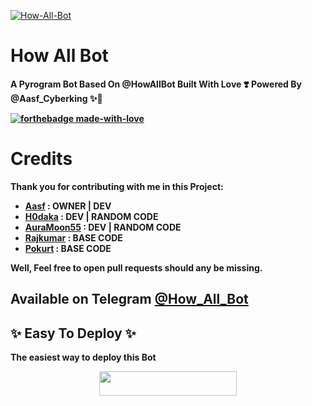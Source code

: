 [![How-All-Bot](https://telegra.ph/file/9143e55d0dc9d27d587fc.jpg "BlueMoon")](https://github.com/sylviorus/bluemoonvampire "BlueMoon")

# How All Bot
<b>A Pyrogram Bot Based On @HowAllBot Built With Love ❣️ Powered By @Aasf_Cyberking ✨🥀 <b/>

[![forthebadge made-with-love](http://ForTheBadge.com/images/badges/built-with-love.svg)](https://telegram.me/AASF_CYBERKING)

# Credits
Thank you for contributing with me in this Project:

+ [Aasf](https://github.com/AASFCYBERKING) : OWNER | DEV 
+ [H0daka](https://github.com/h0daka) : DEV | RANDOM CODE
+ [AuraMoon55](https://github.com/AuraMoon55) : DEV | RANDOM CODE
+ [Rajkumar](https://github.com/Awesome-RJ) : BASE CODE
+ [Pokurt](https://github.com/pokurt) : BASE CODE 

Well, Feel free to open pull requests should any be missing.
## Available on Telegram [@How_All_Bot](https://t.me/How_All_Bot)
## ✨ Easy To Deploy ✨
The easiest way to deploy this Bot

<p align="center"><a href="https://heroku.com/deploy?template=https://github.com/Team-Aasf/How-All-Bot"> <img src="https://img.shields.io/badge/Deploy%20To%20Heroku-black?style=for-the-badge&logo=heroku" width="220" height="38.45"/></a></p>
